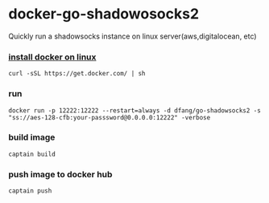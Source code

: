 # docker-go-shadowosocks2  

Quickly run a shadowsocks instance on linux server(aws,digitalocean, etc)


### [install docker on linux](https://docs.docker.com/install/linux/docker-ce/ubuntu/#install-using-the-convenience-script)  

```
curl -sSL https://get.docker.com/ | sh
```

### run  

```
docker run -p 12222:12222 --restart=always -d dfang/go-shadowsocks2 -s "ss://aes-128-cfb:your-passsword@0.0.0.0:12222" -verbose
```


### build image      

```
captain build      
```

### push image to docker hub  

```
captain push   
```
